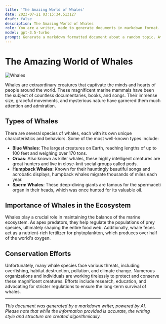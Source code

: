 ```yaml
---
title: 'The Amazing World of Whales'
date: 2023-07-21 03:15:34.513127
draft: false
description: The Amazing World of Whales
role: You are a writer, made to generate documents in markdown format. It is very important that all of the documents you generate are in valid markdown format.
model: gpt-3.5-turbo
prompt: Generate a markdown formatted document about a random topic. At the bottom, include a disclaimer explaining that the document was generated by you. The first line of the document should be the title. Make sure that the entire document is in proper markdown format, using a mix of various tags to make the document visually appealing.
---
```


# The Amazing World of Whales

![Whales](https://images.unsplash.com/photo-1533348724188-cd367f686b71?ixid=MnwxMjA3fDB8MHxzZWFyY2h8Mnx8d2hhaGVsfGVufDB8fDB8fA%3D%3D&ixlib=rb-1.2.1&auto=format&fit=crop&w=800&q=60)

Whales are extraordinary creatures that captivate the minds and hearts of people around the world. These magnificent marine mammals have been the subject of countless documentaries, books, and songs. Their immense size, graceful movements, and mysterious nature have garnered them much attention and admiration.

## Types of Whales

There are several species of whales, each with its own unique characteristics and behaviors. Some of the most well-known types include:

- **Blue Whales**: The largest creatures on Earth, reaching lengths of up to 100 feet and weighing over 170 tons.
- **Orcas**: Also known as killer whales, these highly intelligent creatures are great hunters and live in close-knit social groups called pods.
- **Humpback Whales**: Known for their hauntingly beautiful songs and acrobatic displays, humpback whales migrate thousands of miles each year.
- **Sperm Whales**: These deep-diving giants are famous for the spermaceti organ in their heads, which was once hunted for its valuable oil.

## Importance of Whales in the Ecosystem

Whales play a crucial role in maintaining the balance of the marine ecosystem. As apex predators, they help regulate the populations of prey species, ultimately shaping the entire food web. Additionally, whale feces act as a nutrient-rich fertilizer for phytoplankton, which produces over half of the world's oxygen.

## Conservation Efforts

Unfortunately, many whale species face various threats, including overfishing, habitat destruction, pollution, and climate change. Numerous organizations and individuals are working tirelessly to protect and conserve these magnificent creatures. Efforts include research, education, and advocating for stricter regulations to ensure the long-term survival of whales.

---
*This document was generated by a markdown writer, powered by AI. Please note that while the information provided is accurate, the writing style and structure are created algorithmically.*